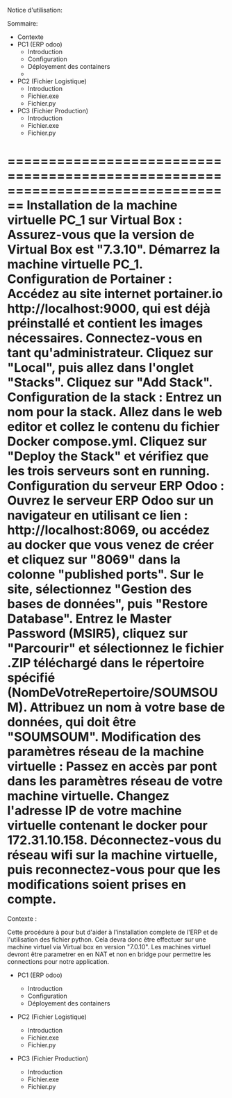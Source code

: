 Notice d'utilisation:

Sommaire:
- Contexte
- PC1 (ERP odoo)
    - Introduction
    - Configuration
    - Déployement des containers
    - 
- PC2 (Fichier Logistique)
    - Introduction
    - Fichier.exe
    - Fichier.py
- PC3 (Fichier Production)
    - Introduction
    - Fichier.exe
    - Fichier.py

================================================================================
Installation de la machine virtuelle PC_1 sur Virtual Box :
Assurez-vous que la version de Virtual Box est "7.3.10".
Démarrez la machine virtuelle PC_1.
Configuration de Portainer :
Accédez au site internet portainer.io http://localhost:9000, qui est déjà préinstallé et contient les images nécessaires.
Connectez-vous en tant qu'administrateur.
Cliquez sur "Local", puis allez dans l'onglet "Stacks".
Cliquez sur "Add Stack".
Configuration de la stack :
Entrez un nom pour la stack.
Allez dans le web editor et collez le contenu du fichier Docker compose.yml.
Cliquez sur "Deploy the Stack" et vérifiez que les trois serveurs sont en running.
Configuration du serveur ERP Odoo :
Ouvrez le serveur ERP Odoo sur un navigateur en utilisant ce lien : http://localhost:8069, ou accédez au docker que vous venez de créer et cliquez sur "8069" dans la colonne "published ports".
Sur le site, sélectionnez "Gestion des bases de données", puis "Restore Database".
Entrez le Master Password (MSIR5), cliquez sur "Parcourir" et sélectionnez le fichier .ZIP téléchargé dans le répertoire spécifié (NomDeVotreRepertoire/SOUMSOUM).
Attribuez un nom à votre base de données, qui doit être "SOUMSOUM".
Modification des paramètres réseau de la machine virtuelle :
Passez en accès par pont dans les paramètres réseau de votre machine virtuelle.
Changez l'adresse IP de votre machine virtuelle contenant le docker pour 172.31.10.158.
Déconnectez-vous du réseau wifi sur la machine virtuelle, puis reconnectez-vous pour que les modifications soient prises en compte.
================================================================================

Contexte :

Cette procédure à pour but d'aider à l'installation complete de l'ERP et de l'utilisation des fichier python.
Cela devra donc être effectuer sur une machine virtuel via Virtual box en version "7.0.10". Les machines virtuel devront être parametrer en en NAT et non en bridge pour permettre les connections pour notre application.

- PC1 (ERP odoo)
    - Introduction
    - Configuration
    - Déployement des containers


      
- PC2 (Fichier Logistique)
    - Introduction
    - Fichier.exe
    - Fichier.py
- PC3 (Fichier Production)
    - Introduction
    - Fichier.exe
    - Fichier.py
